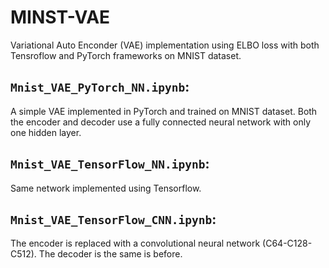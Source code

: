 # MINST-VAE

Variational Auto Enconder (VAE) implementation using ELBO loss with both Tensroflow and PyTorch frameworks on MNIST dataset.

## `Mnist_VAE_PyTorch_NN.ipynb`:

A simple VAE implemented in PyTorch and trained on MNIST dataset. Both the encoder and decoder use a fully connected neural network with only one hidden layer.

## `Mnist_VAE_TensorFlow_NN.ipynb`:

Same network implemented using Tensorflow.

## `Mnist_VAE_TensorFlow_CNN.ipynb`:

The encoder is replaced with a convolutional neural network (C64-C128-C512). The decoder is the same is before.
